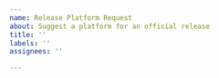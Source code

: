 ```yaml
---
name: Release Platform Request
about: Suggest a platform for an official release
title: ''
labels: ''
assignees: ''

---
```

